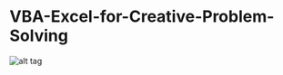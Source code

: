 # VBA-Excel-for-Creative-Problem-Solving
![alt tag](https://user-images.githubusercontent.com/42194593/84969994-a834b700-b0ce-11ea-950c-415ae16c1ec4.jpg)
